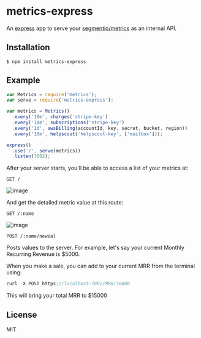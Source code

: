 
# metrics-express

An [express](https://github.com/segmentio/aws-billing) app to serve your [segmentio/metrics](https://github.com/segmentio/metrics) as an internal API.

## Installation

    $ npm install metrics-express

## Example

```js
var Metrics = require('metrics');
var serve = require('metrics-express');

var metrics = Metrics()
  .every('10m', charges('stripe-key')
  .every('10m', subscriptions('stripe-key')
  .every('1d', awsBilling(accountId, key, secret, bucket, region))
  .every('10m', helpscout('helpscout-key', ['mailbox']));

express()
  .use('/', serve(metrics))
  .listen(7002);
```

After your server starts, you'll be able to access a list of your metrics at:

```
GET /
```
![image](https://cloud.githubusercontent.com/assets/658544/3076432/04583784-e3dd-11e3-8c30-daa171f3a1da.png)

And get the detailed metric value at this route:

```
GET /:name
```
![image](https://cloud.githubusercontent.com/assets/658544/3076433/1e4900ec-e3dd-11e3-8d45-04765e5d67ea.png)

```
POST /:name/newVal
```
Posts values to the server.  For example, let's say your current Monthly Recurring Revenue is $5000. 

When you make a sale, you can add to your current MRR from the terminal using:

```js
curl -X POST https://localhost:7002/MRR/10000
```

This will bring your total MRR to $15000

## License

MIT